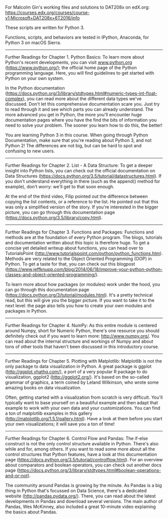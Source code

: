For Malcolm Gin's working files and solutions to DAT208x on edX.org:
https://courses.edx.org/courses/course-v1:Microsoft+DAT208x+6T2016/info

These scripts are written for Python 3.

Functions, scripts, and behaviors are tested in IPython, Anaconda, for Python 3 on macOS Sierra.

-----
Further Readings for Chapter 1. Python Basics:
To learn more about Python's recent developments, you can visit www.python.org (https://www.python.org/); the official home page of the Python programming language. Here, you will find guidelines to get started with Python on your own system. 

In the Python documentation (https://docs.python.org/3/library/stdtypes.html#numeric-types-int-float-complex), you can read more about the different data types we've discussed. Don't let this comprehensive documentation scare you. Just try to read through it and see which parts you can already understand. The more advanced you get in Python, the more you'll encounter huge documentation pages where you have the find the bits of information you need to solve your problem. The sooner you learn how to do this, the better!

You are learning Python 3 in this course. When going through Python Documentation, make sure that you're reading about Python 3, and not Python 2! The differences are not big, but can be hard to spot and confusing to new users.


-----
Further Readings for Chapter 2. List - A Data Structure:
To get a deeper insight into Python lists, you can check out the official documentation on Data Structures (https://docs.python.org/3.5/tutorial/datastructures.html). If you don't understand everything in there (such as the append() method for example), don't worry: we'll get to that soon enough.

At the end of the third video, Filip pointed out the difference between copying the list contents, or a reference to the list. He pointed out that this was only a simplified version of the story. If you're interested in the bigger picture, you can go through this documentation page (https://docs.python.org/3.5/library/copy.html).


-----
Further Readings for Chapter 3. Functions and Packages:
Functions and methods are at the foundation of every Python program. The blogs, tutorials and documentation written about this topic is therefore huge. To get a concise yet detailed writeup about functions, you can head over to TutorialsPoint (http://www.tutorialspoint.com/python/python_functions.htm). Methods are very related to the Object Oriented Programming (OOP) in Python. To get a taste for that, you can check out this blogpost (https://www.jeffknupp.com/blog/2014/06/18/improve-your-python-python-classes-and-object-oriented-programming/).

To learn more about how packages (or modules) work under the hood, you can go through this documentation page (https://docs.python.org/3/tutorial/modules.html). It's a pretty technical read, but this will give you the bigger picture. If you want to take it to the next level: the page also tells you how to create your own modules and packages in Python.


-----
Further Readings for Chapter 4. NumPy:
As this entire module is centered around Numpy, short for Numeric Python, there's one resource you should definitely check out if you want to learn more: http://www.numpy.org/. You can read about the internal structure and workings of Numpy and about tons of other tools that haven't been discussed in this introductory course.


-----
Further Readings for Chapter 5. Plotting with Matplotlib:
Matplotlib is not the only package to data visualization in Python. A great package is ggplot (http://ggplot.yhathq.com/), a port of a very popular R package to do visualization, ggplot2 (http://ggplot2.org/). It's based on the so-called grammar of graphics, a term coined by Leland Wilkinson, who wrote some amazing books on data visualization.

Often, getting started with a visualization from scratch is very difficult. You'll typically want to base yourself on a beautiful example and then adapt that example to work with your own data and your customizations. You can find a ton of matplotlib examples in this gallery (http://matplotlib.org/1.5.1/gallery.html). Have a look at them before you start your own visualizations; it will save you a ton of time!


-----
Further Readings for Chapter 6. Control Flow and Pandas:
The if-else construct is not the only control structure available in Python. There's also while and for, among others. If you want to read some more about all the control structures that Python features, have a look at this documentation page (https://docs.python.org/3.5/tutorial/controlflow.html). For an overview about comparators and boolean operators, you can check out another docs page (https://docs.python.org/3/library/stdtypes.html#boolean-operations-and-or-not).

The community around Pandas is growing by the minute. As Pandas is a big thing in Python that's focussed on Data Science, there's a dedicated website (http://pandas.pydata.org/). There, you can read about the latest developments in Pandas and download several versions. The main author of Pandas, Wes McKinney, also included a great 10-minute video explaining the basics about Pandas.
